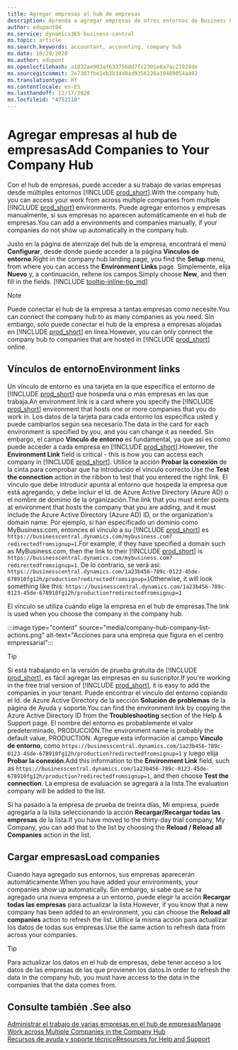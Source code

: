 ```yaml
---
title: Agregar empresas al hub de empresas
description: Aprenda a agregar empresas de otros entornos de Business Central al hub de empresas para poder administrar el trabajo en todos los entornos.
author: edupont04
ms.service: dynamics365-business-central
ms.topic: article
ms.search.keywords: accountant, accounting, company hub
ms.date: 10/29/2020
ms.author: edupont
ms.openlocfilehash: a1832ae903af633756dd7fc2301e8a7ac21924de
ms.sourcegitcommit: 2e7307fbe1eb3b34d0ad9356226a19409054a402
ms.translationtype: HT
ms.contentlocale: es-ES
ms.lasthandoff: 12/17/2020
ms.locfileid: "4752110"
---
```

# <a name="add-companies-to-your-company-hub"></a><span data-ttu-id="19253-103">Agregar empresas al hub de empresas</span><span class="sxs-lookup"><span data-stu-id="19253-103">Add Companies to Your Company Hub</span></span>

<span data-ttu-id="19253-104">Con el hub de empresas, puede acceder a su trabajo de varias empresas desde múltiples entornos [!INCLUDE [prod_short](includes/prod_short.md)].</span><span class="sxs-lookup"><span data-stu-id="19253-104">With the company hub, you can access your work from across multiple companies from multiple [!INCLUDE [prod_short](includes/prod_short.md)] environments.</span></span> <span data-ttu-id="19253-105">Puede agregar entornos y empresas manualmente, si sus empresas no aparecen automáticamente en el hub de empresas.</span><span class="sxs-lookup"><span data-stu-id="19253-105">You can add a environments and companies manually, if your companies do not show up automatically in the company hub.</span></span>  

<span data-ttu-id="19253-106">Justo en la página de aterrizaje del hub de la empresa, encontrará el menú **Configurar**, desde donde puede acceder a la página **Vínculos de entorno**.</span><span class="sxs-lookup"><span data-stu-id="19253-106">Right in the company hub landing page, you find the **Setup** menu, from where you can access the **Environment Links** page.</span></span> <span data-ttu-id="19253-107">Simplemente, elija **Nuevo** y, a continuación, rellene los campos.</span><span class="sxs-lookup"><span data-stu-id="19253-107">Simply choose **New**, and then fill in the fields.</span></span> [!INCLUDE [tooltip-inline-tip_md](includes/tooltip-inline-tip_md.md)]  

> [!NOTE]
> <span data-ttu-id="19253-108">Puede conectar el hub de la empresa a tantas empresas como necesite.</span><span class="sxs-lookup"><span data-stu-id="19253-108">You can connect the company hub to as many companies as you need.</span></span> <span data-ttu-id="19253-109">Sin embargo, solo puede conectar el hub de la empresa a empresas alojadas en [!INCLUDE [prod_short](includes/prod_short.md)] en línea.</span><span class="sxs-lookup"><span data-stu-id="19253-109">However, you can only connect the company hub to companies that are hosted in [!INCLUDE [prod_short](includes/prod_short.md)] online.</span></span>

## <a name="environment-links"></a><span data-ttu-id="19253-110">Vínculos de entorno</span><span class="sxs-lookup"><span data-stu-id="19253-110">Environment links</span></span>

<span data-ttu-id="19253-111">Un vínculo de entorno es una tarjeta en la que especifica el entorno de [!INCLUDE [prod_short](includes/prod_short.md)] que hospeda una o más empresas en las que trabaja.</span><span class="sxs-lookup"><span data-stu-id="19253-111">An environment link is a card where you specify the [!INCLUDE [prod_short](includes/prod_short.md)] environment that hosts one or more companies that you do work in.</span></span> <span data-ttu-id="19253-112">Los datos de la tarjeta para cada entorno los especifica usted y puede cambiarlos según sea necesario.</span><span class="sxs-lookup"><span data-stu-id="19253-112">The data in the card for each environment is specified by you, and you can change it as needed.</span></span> <span data-ttu-id="19253-113">Sin embargo, el campo **Vínculo de entorno** es fundamental, ya que así es como puede acceder a cada empresa en [!INCLUDE [prod_short](includes/prod_short.md)].</span><span class="sxs-lookup"><span data-stu-id="19253-113">However, the **Environment Link** field is critical - this is how you can access each company in [!INCLUDE [prod_short](includes/prod_short.md)].</span></span> <span data-ttu-id="19253-114">Utilice la acción **Probar la conexión** de la cinta para comprobar que ha introducido el vínculo correcto.</span><span class="sxs-lookup"><span data-stu-id="19253-114">Use the **Test the connection** action in the ribbon to test that you entered the right link.</span></span> <span data-ttu-id="19253-115">El vínculo que debe introducir apunta al entorno que hospeda la empresa que está agregando, y debe incluir el Id. de Azure Active Directory (Azure AD) o el nombre de dominio de la organización.</span><span class="sxs-lookup"><span data-stu-id="19253-115">The link that you must enter points at environment that hosts the company that you are adding, and it must include the Azure Active Directory (Azure AD) ID, or the organization's domain name.</span></span> <span data-ttu-id="19253-116">Por ejemplo, si han especificado un dominio como MyBusiness.com, entonces el vínculo a su [!INCLUDE [prod_short](includes/prod_short.md)] es ```https://businesscentral.dynamics.com/mybusiness.com?redirectedfromsignup=1```.</span><span class="sxs-lookup"><span data-stu-id="19253-116">For example, if they have specified a domain such as MyBusiness.com, then the link to their [!INCLUDE [prod_short](includes/prod_short.md)] is ```https://businesscentral.dynamics.com/mybusiness.com?redirectedfromsignup=1```.</span></span> <span data-ttu-id="19253-117">De lo contrario, se verá así: ```https://businesscentral.dynamics.com/1a23b456-789c-0123-45de-678910fg12h/production?redirectedfromsignup=1```</span><span class="sxs-lookup"><span data-stu-id="19253-117">Otherwise, it will look something like this: ```https://businesscentral.dynamics.com/1a23b456-789c-0123-45de-678910fg12h/production?redirectedfromsignup=1```</span></span>  

<span data-ttu-id="19253-118">El vínculo se utiliza cuando elige la empresa en el hub de empresas.</span><span class="sxs-lookup"><span data-stu-id="19253-118">The link is used when you choose the company in the company hub.</span></span>  

:::image type="content" source="media/company-hub-company-list-actions.png" alt-text="Acciones para una empresa que figura en el centro empressarial":::

> [!TIP]
> <span data-ttu-id="19253-120">Si está trabajando en la versión de prueba gratuita de [!INCLUDE [prod_short](includes/prod_short.md)], es fácil agregar las empresas en su suscriptor.</span><span class="sxs-lookup"><span data-stu-id="19253-120">If you're working in the free trial version of [!INCLUDE [prod_short](includes/prod_short.md)], it is easy to add the companies in your tenant.</span></span> <span data-ttu-id="19253-121">Puede encontrar el vínculo del entorno copiando el Id. de Azure Active Directory de la sección **Solución de problemas** de la página de Ayuda y soporte.</span><span class="sxs-lookup"><span data-stu-id="19253-121">You can find the environment link by copying the Azure Active Directory ID from the **Troubleshooting** section of the Help & Support page.</span></span> <span data-ttu-id="19253-122">El nombre del entorno es probablemente el valor predeterminado, PRODUCCIÓN.</span><span class="sxs-lookup"><span data-stu-id="19253-122">The environment name is probably the default value, PRODUCTION.</span></span> <span data-ttu-id="19253-123">Agregue esta información al campo **Vínculo de entorno**, como ```https://businesscentral.dynamics.com/1a23b456-789c-0123-45de-678910fg12h/production?redirectedfromsignup=1``` y luego elija **Probar la conexión**.</span><span class="sxs-lookup"><span data-stu-id="19253-123">Add this information to the **Environment Link** field, such as ```https://businesscentral.dynamics.com/1a23b456-789c-0123-45de-678910fg12h/production?redirectedfromsignup=1```, and then choose **Test the connection**.</span></span> <span data-ttu-id="19253-124">La empresa de evaluación se agregará a la lista.</span><span class="sxs-lookup"><span data-stu-id="19253-124">The evaluation company will be added to the list.</span></span>
>
> <span data-ttu-id="19253-125">Si ha pasado a la empresa de prueba de treinta días, Mi empresa, puede agregarla a la lista seleccionando la acción **Recargar/Recargar todas las empresas** de la lista.</span><span class="sxs-lookup"><span data-stu-id="19253-125">If you have moved to the thirty-day trial company, My Company, you can add that to the list by choosing the **Reload / Reload all Companies** action in the list.</span></span>

## <a name="load-companies"></a><span data-ttu-id="19253-126">Cargar empresas</span><span class="sxs-lookup"><span data-stu-id="19253-126">Load companies</span></span>

<span data-ttu-id="19253-127">Cuando haya agregado sus entornos, sus empresas aparecerán automáticamente.</span><span class="sxs-lookup"><span data-stu-id="19253-127">When you have added your environments, your companies show up automatically.</span></span> <span data-ttu-id="19253-128">Sin embargo, si sabe que se ha agregado una nueva empresa a un entorno, puede elegir la acción **Recargar todas las empresas** para actualizar la lista.</span><span class="sxs-lookup"><span data-stu-id="19253-128">However, if you know that a new company has been added to an environment, you can choose the **Reload all companies** action to refresh the list.</span></span> <span data-ttu-id="19253-129">Utilice la misma acción para actualizar los datos de todas sus empresas.</span><span class="sxs-lookup"><span data-stu-id="19253-129">Use the same action to refresh data from across your companies.</span></span>  

> [!TIP]
> <span data-ttu-id="19253-130">Para actualizar los datos en el hub de empresas, debe tener acceso a los datos de las empresas de las que provienen los datos.</span><span class="sxs-lookup"><span data-stu-id="19253-130">In order to refresh the data in the company hub, you must have access to the data in the companies that the data comes from.</span></span>

## <a name="see-also"></a><span data-ttu-id="19253-131">Consulte también .</span><span class="sxs-lookup"><span data-stu-id="19253-131">See also</span></span>

[<span data-ttu-id="19253-132">Administrar el trabajo de varias empresas en el hub de empresas</span><span class="sxs-lookup"><span data-stu-id="19253-132">Manage Work across Multiple Companies in the Company Hub</span></span>](company-hub.md)  
[<span data-ttu-id="19253-133">Recursos de ayuda y soporte técnico</span><span class="sxs-lookup"><span data-stu-id="19253-133">Resources for Help and Support</span></span>](product-help-and-support.md)  
